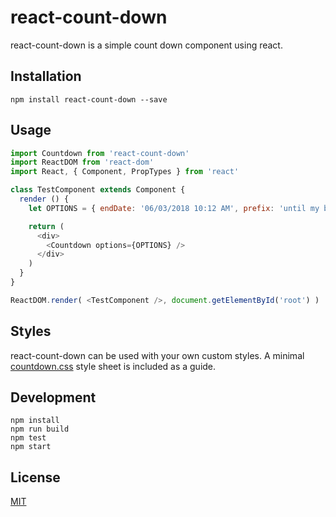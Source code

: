 # react-count-down

react-count-down is a simple count down component using react.

## Installation

`npm install react-count-down --save`

## Usage

```javascript
import Countdown from 'react-count-down'
import ReactDOM from 'react-dom'
import React, { Component, PropTypes } from 'react'

class TestComponent extends Component {
  render () {
    let OPTIONS = { endDate: '06/03/2018 10:12 AM', prefix: 'until my birthday!' }

    return (
      <div>
        <Countdown options={OPTIONS} />
      </div>
    )
  }
}

ReactDOM.render( <TestComponent />, document.getElementById('root') )
```

## Styles

react-count-down can be used with your own custom styles. A minimal [countdown.css](https://github.com/StevenIseki/react-count-down/blob/master/example/public/countdown.css) style sheet is included as a guide.

## Development

    npm install
    npm run build
    npm test
    npm start

## License

[MIT](http://isekivacenz.mit-license.org/)
